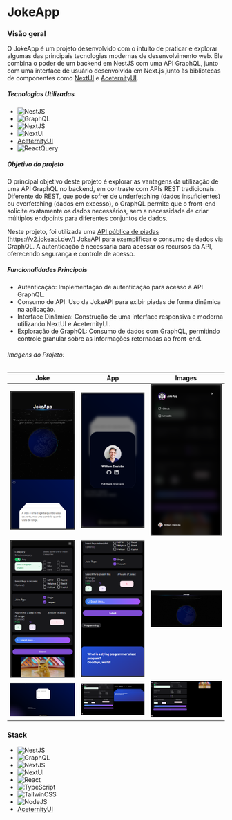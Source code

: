 # JokeApp

### Visão geral

O JokeApp é um projeto desenvolvido com o intuito de praticar e explorar algumas
das principais tecnologias modernas de desenvolvimento web. Ele combina o poder
de um backend em NestJS com uma API GraphQL, junto com uma interface de usuário
desenvolvida em Next.js junto às bibliotecas de componentes como
[NextUI](https://nextui.org/) e [AceternityUI](https://ui.aceternity.com/).

##### Tecnologias Utilizadas

- ![NestJS](https://img.shields.io/badge/NestJS-E0234E.svg?style=for-the-badge&logo=NestJS&logoColor=white)
- ![GraphQL](https://img.shields.io/badge/GraphQL-E10098.svg?style=for-the-badge&logo=GraphQL&logoColor=white)
- ![NextJS](https://img.shields.io/badge/Next.js-000000.svg?style=for-the-badge&logo=nextdotjs&logoColor=white)
- ![NextUI](https://img.shields.io/badge/NextUI-000000.svg?style=for-the-badge&logo=NextUI&logoColor=white)
- [AceternityUI](https://ui.aceternity.com/)
- ![ReactQuery](https://img.shields.io/badge/React%20Query-FF4154.svg?style=for-the-badge&logo=React-Query&logoColor=white)

##### Objetivo do projeto

O principal objetivo deste projeto é explorar as vantagens da utilização de uma
API GraphQL no backend, em contraste com APIs REST tradicionais. Diferente do
REST, que pode sofrer de underfetching (dados insuficientes) ou overfetching
(dados em excesso), o GraphQL permite que o front-end solicite exatamente os
dados necessários, sem a necessidade de criar múltiplos endpoints para
diferentes conjuntos de dados.

Neste projeto, foi utilizada uma
[API pública de piadas](https://v2.jokeapi.dev/) (https://v2.jokeapi.dev/)
JokeAPI para exemplificar o consumo de dados via GraphQL. A autenticação é
necessária para acessar os recursos da API, oferecendo segurança e controle de
acesso.

##### Funcionalidades Principais

- Autenticação: Implementação de autenticação para acesso à API GraphQL.
- Consumo de API: Uso da JokeAPI para exibir piadas de forma dinâmica na
  aplicação.
- Interface Dinâmica: Construção de uma interface responsiva e moderna
  utilizando NextUI e AceternityUI.
- Exploração de GraphQL: Consumo de dados com GraphQL, permitindo controle
  granular sobre as informações retornadas ao front-end.

###### Imagens do Projeto:

| Joke                               | App                                                              | Images                                          |
| ---------------------------------- | ---------------------------------------------------------------- | ----------------------------------------------- |
| ![Tela de Login](./docs/img_1.png) | ![Tela de Add e Ao fundo tabela com registros](./docs/img_2.png) | ![Tela de edicao de registro](./docs/img_3.png) |
| ![Tela de Login](./docs/img_4.png) | ![Tela de Add e Ao fundo tabela com registros](./docs/img_5.png) | ![Tela de edicao de registro](./docs/img_6.png) |
| ![Tela de Login](./docs/img_7.png) | ![Tela de Add e Ao fundo tabela com registros](./docs/img_8.png) | ![Tela de edicao de registro](./docs/img_9.png) |

### Stack

- ![NestJS](https://img.shields.io/badge/NestJS-E0234E.svg?style=for-the-badge&logo=NestJS&logoColor=white)
- ![GraphQL](https://img.shields.io/badge/GraphQL-E10098.svg?style=for-the-badge&logo=GraphQL&logoColor=white)
- ![NextJS](https://img.shields.io/badge/Next.js-000000.svg?style=for-the-badge&logo=nextdotjs&logoColor=white)
- ![NextUI](https://img.shields.io/badge/NextUI-000000.svg?style=for-the-badge&logo=NextUI&logoColor=white)
- ![React](https://img.shields.io/badge/React-61DAFB.svg?style=for-the-badge&logo=React&logoColor=black)
- ![TypeScript](https://img.shields.io/badge/TypeScript-3178C6.svg?style=for-the-badge&logo=TypeScript&logoColor=white)
- ![TailwinCSS](https://img.shields.io/badge/Tailwind%20CSS-06B6D4.svg?style=for-the-badge&logo=Tailwind-CSS&logoColor=white)
- ![NodeJS](https://img.shields.io/badge/Node.js-5FA04E.svg?style=for-the-badge&logo=nodedotjs&logoColor=white)
- [AceternityUI](https://ui.aceternity.com/)
